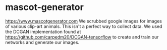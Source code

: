 # mascot-generator
https://www.mascotgenerator.com
We scrubbed google images for images of various clip-art animals. This isn't a perfect way to collect data.
We used the DCGAN implementation found at https://github.com/carpedm20/DCGAN-tensorflow to create and train our networks and generate our images. 
